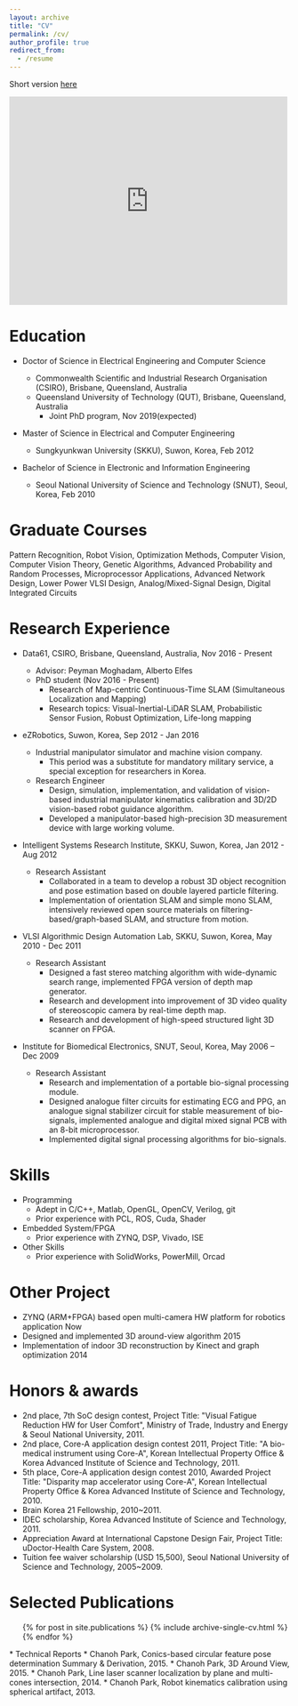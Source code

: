 ```yaml
---
layout: archive
title: "CV"
permalink: /cv/
author_profile: true
redirect_from:
  - /resume
---
```


Short version [here](http://copark86.github.io/files/CV_Chanoh_Park.pdf)

<embed src="https://drive.google.com/viewerng/viewer?embedded=true&url=http://copark86.github.io/files/CV_Chanoh_Park.pdf" width="500" height="375">

Education
======
* Doctor of Science in Electrical Engineering and Computer Science
  * Commonwealth Scientific and Industrial Research Organisation (CSIRO), Brisbane, Queensland, Australia
  * Queensland University of Technology (QUT), Brisbane, Queensland, Australia
    * Joint PhD program, Nov 2019(expected)

* Master of Science in Electrical and Computer Engineering
  * Sungkyunkwan University (SKKU), Suwon, Korea, Feb 2012

* Bachelor of Science in Electronic and Information Engineering
  * Seoul National University of Science and Technology (SNUT), Seoul, Korea, Feb 2010


Graduate Courses
======
Pattern Recognition, Robot Vision, Optimization Methods, Computer Vision, Computer Vision Theory, Genetic Algorithms, Advanced Probability and Random Processes, Microprocessor Applications, Advanced Network Design, Lower Power VLSI Design, Analog/Mixed-Signal Design, Digital Integrated Circuits


Research Experience
======
* Data61, CSIRO, Brisbane, Queensland, Australia, Nov 2016 - Present
  * Advisor: Peyman Moghadam, Alberto Elfes
  * PhD student (Nov 2016 - Present)
    * Research of Map-centric Continuous-Time SLAM (Simultaneous Localization and Mapping)
    * Research topics: Visual-Inertial-LiDAR SLAM, Probabilistic Sensor Fusion, Robust Optimization, Life-long mapping

* eZRobotics, Suwon, Korea, Sep 2012 - Jan 2016
  * Industrial manipulator simulator and machine vision company. 
    * This period was a substitute for mandatory military service, a special exception for researchers in Korea.
  * Research Engineer 
    * Design, simulation, implementation, and validation of vision-based industrial manipulator kinematics calibration and 3D/2D vision-based robot guidance algorithm.
    * Developed a manipulator-based high-precision 3D measurement device with large working volume.

* Intelligent Systems Research Institute, SKKU, Suwon, Korea, Jan 2012 - Aug 2012
  * Research Assistant 
    * Collaborated in a team to develop a robust 3D object recognition and pose estimation based on double layered particle filtering.
    * Implementation of orientation SLAM and simple mono SLAM, intensively reviewed open source materials on filtering-based/graph-based SLAM, and structure from motion.

* VLSI Algorithmic Design Automation Lab, SKKU, Suwon, Korea, May 2010 - Dec 2011
  * Research Assistant 
    * Designed a fast stereo matching algorithm with wide-dynamic search range, implemented FPGA version of depth map generator.
    * Research and development into improvement of 3D video quality of stereoscopic camera by real-time depth map.
    * Research and development of high-speed structured light 3D scanner on FPGA.

* Institute for Biomedical Electronics, SNUT, Seoul, Korea, May 2006 – Dec 2009
  * Research Assistant 
    * Research and implementation of a portable bio-signal processing module.
    * Designed analogue filter circuits for estimating ECG and PPG, an analogue signal stabilizer circuit for stable measurement of bio-signals, implemented analogue and digital mixed signal PCB with an 8-bit microprocessor.
    * Implemented digital signal processing algorithms for bio-signals.
  
Skills
======
* Programming
  * Adept in C/C++, Matlab, OpenGL, OpenCV, Verilog, git
  * Prior experience with PCL, ROS, Cuda, Shader
* Embedded System/FPGA
  * Prior experience with ZYNQ, DSP, Vivado, ISE
* Other Skills
  * Prior experience with SolidWorks, PowerMill, Orcad
  
Other Project   
======
* ZYNQ (ARM+FPGA) based open multi-camera HW platform for robotics application		 Now
* Designed and implemented 3D around-view algorithm						 2015
* Implementation of indoor 3D reconstruction by Kinect and graph optimization			 2014


Honors & awards    
======
* 2nd place, 7th SoC design contest, Project Title: "Visual Fatigue Reduction HW for User Comfort", Ministry of Trade, Industry and Energy & Seoul National University, 2011.
* 2nd place, Core-A application design contest 2011, Project Title: "A bio-medical instrument using Core-A", Korean Intellectual Property Office & Korea Advanced Institute of Science and Technology, 2011.
* 5th place, Core-A application design contest 2010, Awarded Project Title: "Disparity map accelerator using Core-A", Korean Intellectual Property Office & Korea Advanced Institute of Science and Technology, 2010.
* Brain Korea 21 Fellowship, 2010~2011.
* IDEC scholarship, Korea Advanced Institute of Science and Technology, 2011.
* Appreciation Award at International Capstone Design Fair, Project Title: uDoctor-Health Care System, 2008.
* Tuition fee waiver scholarship (USD 15,500), Seoul National University of Science and Technology, 2005~2009.


Selected Publications
======
  <ul>{% for post in site.publications %}
    {% include archive-single-cv.html %}
  {% endfor %}</ul>
* Technical Reports 
  * Chanoh Park, Conics-based circular feature pose determination Summary & Derivation, 2015.
  * Chanoh Park, 3D Around View, 2015.
  * Chanoh Park, Line laser scanner localization by plane and multi-cones intersection, 2014.
  * Chanoh Park, Robot kinematics calibration using spherical artifact, 2013.
